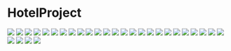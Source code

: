 # HotelProject
![](https://github.com/UmutcanGuncu/HotelProject/blob/main/HotelProjectUILayer/wwwroot/Proje%20Resimleri/Ekran%20Resmi%202023-08-15%2012.29.14.png)
![](https://github.com/UmutcanGuncu/HotelProject/blob/main/HotelProjectUILayer/wwwroot/Proje%20Resimleri/Ekran%20Resmi%202023-08-15%2012.18.03.png)
![](https://github.com/UmutcanGuncu/HotelProject/blob/main/HotelProjectUILayer/wwwroot/Proje%20Resimleri/Ekran%20Resmi%202023-08-15%2012.29.20.png)
![](https://github.com/UmutcanGuncu/HotelProject/blob/main/HotelProjectUILayer/wwwroot/Proje%20Resimleri/Ekran%20Resmi%202023-08-15%2012.29.23.png)
![](https://github.com/UmutcanGuncu/HotelProject/blob/main/HotelProjectUILayer/wwwroot/Proje%20Resimleri/Ekran%20Resmi%202023-08-15%2012.29.26.png)
![](https://github.com/UmutcanGuncu/HotelProject/blob/main/HotelProjectUILayer/wwwroot/Proje%20Resimleri/Ekran%20Resmi%202023-08-15%2012.29.29.png)
![](https://github.com/UmutcanGuncu/HotelProject/blob/main/HotelProjectUILayer/wwwroot/Proje%20Resimleri/Ekran%20Resmi%202023-08-15%2012.29.42.png)
![](https://github.com/UmutcanGuncu/HotelProject/blob/main/HotelProjectUILayer/wwwroot/Proje%20Resimleri/Ekran%20Resmi%202023-08-15%2012.29.45.png)
![](https://github.com/UmutcanGuncu/HotelProject/blob/main/HotelProjectUILayer/wwwroot/Proje%20Resimleri/Ekran%20Resmi%202023-08-15%2012.29.55.png)
![](https://github.com/UmutcanGuncu/HotelProject/blob/main/HotelProjectUILayer/wwwroot/Proje%20Resimleri/Ekran%20Resmi%202023-08-15%2012.30.02.png)
![](https://github.com/UmutcanGuncu/HotelProject/blob/main/HotelProjectUILayer/wwwroot/Proje%20Resimleri/Ekran%20Resmi%202023-08-15%2012.30.06.png)
![](https://github.com/UmutcanGuncu/HotelProject/blob/main/HotelProjectUILayer/wwwroot/Proje%20Resimleri/Ekran%20Resmi%202023-08-15%2012.32.37.png)
![](https://github.com/UmutcanGuncu/HotelProject/blob/main/HotelProjectUILayer/wwwroot/Proje%20Resimleri/Ekran%20Resmi%202023-08-15%2012.32.41.png)
![](https://github.com/UmutcanGuncu/HotelProject/blob/main/HotelProjectUILayer/wwwroot/Proje%20Resimleri/Ekran%20Resmi%202023-08-15%2012.32.48.png)
![](https://github.com/UmutcanGuncu/HotelProject/blob/main/HotelProjectUILayer/wwwroot/Proje%20Resimleri/Ekran%20Resmi%202023-08-15%2012.32.52.png)
![](https://github.com/UmutcanGuncu/HotelProject/blob/main/HotelProjectUILayer/wwwroot/Proje%20Resimleri/Ekran%20Resmi%202023-08-15%2012.32.57.png)
![](https://github.com/UmutcanGuncu/HotelProject/blob/main/HotelProjectUILayer/wwwroot/Proje%20Resimleri/Ekran%20Resmi%202023-08-15%2012.33.03.png)
![](https://github.com/UmutcanGuncu/HotelProject/blob/main/HotelProjectUILayer/wwwroot/Proje%20Resimleri/Ekran%20Resmi%202023-08-15%2012.33.08.png)
![](https://github.com/UmutcanGuncu/HotelProject/blob/main/HotelProjectUILayer/wwwroot/Proje%20Resimleri/Ekran%20Resmi%202023-08-15%2012.33.20.png)
![](https://github.com/UmutcanGuncu/HotelProject/blob/main/HotelProjectUILayer/wwwroot/Proje%20Resimleri/Ekran%20Resmi%202023-08-15%2012.33.24.png)
![](https://github.com/UmutcanGuncu/HotelProject/blob/main/HotelProjectUILayer/wwwroot/Proje%20Resimleri/Ekran%20Resmi%202023-08-15%2012.33.31.png)
![](https://github.com/UmutcanGuncu/HotelProject/blob/main/HotelProjectUILayer/wwwroot/Proje%20Resimleri/Ekran%20Resmi%202023-08-15%2012.33.39.png)
![](https://github.com/UmutcanGuncu/HotelProject/blob/main/HotelProjectUILayer/wwwroot/Proje%20Resimleri/Ekran%20Resmi%202023-08-15%2012.33.42.png)
![](https://github.com/UmutcanGuncu/HotelProject/blob/main/HotelProjectUILayer/wwwroot/Proje%20Resimleri/Ekran%20Resmi%202023-08-15%2012.33.47.png)
![](https://github.com/UmutcanGuncu/HotelProject/blob/main/HotelProjectUILayer/wwwroot/Proje%20Resimleri/Ekran%20Resmi%202023-08-15%2012.33.51.png)
![](https://github.com/UmutcanGuncu/HotelProject/blob/main/HotelProjectUILayer/wwwroot/Proje%20Resimleri/Ekran%20Resmi%202023-08-15%2012.33.59.png)
![](https://github.com/UmutcanGuncu/HotelProject/blob/main/HotelProjectUILayer/wwwroot/Proje%20Resimleri/Ekran%20Resmi%202023-08-15%2012.34.06.png)
![](https://github.com/UmutcanGuncu/HotelProject/blob/main/HotelProjectUILayer/wwwroot/Proje%20Resimleri/Ekran%20Resmi%202023-08-15%2012.34.14.png)
![](https://github.com/UmutcanGuncu/HotelProject/blob/main/HotelProjectUILayer/wwwroot/Proje%20Resimleri/Ekran%20Resmi%202023-08-15%2012.34.17.png)
